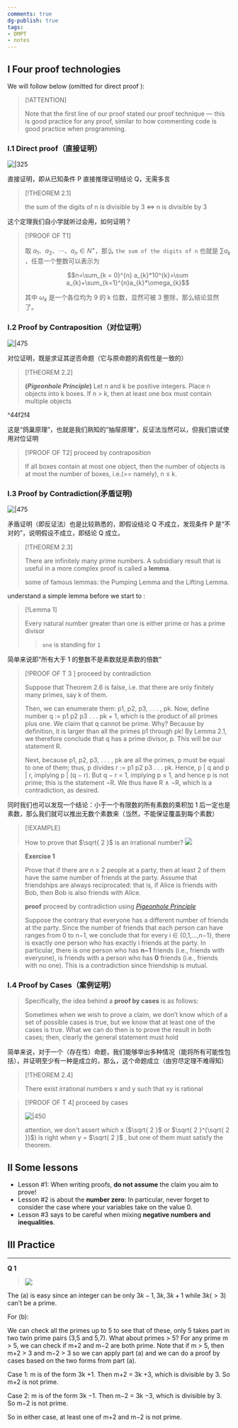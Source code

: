```yaml
---
comments: true
dg-publish: true
tags:
- DMPT
- notes
---
```


## I Four proof technologies

We will follow below (omitted for direct proof ):

> [!ATTENTION]
> 
> Note that the first line of our proof stated our proof technique — this is good practice for any proof, similar to how commenting code is good practice when programming.

### I.1 Direct proof（直接证明）

![|325](attachments/DMPT-01-Proof.png)

直接证明，即从已知条件 P 直接推理证明结论 Q，无需多言

> [!THEOREM 2.1]
> 
> the sum of the digits of n is divisible by 3 $\iff$ n is divisible by 3

这个定理我们自小学就听过会用，如何证明？

> [!PROOF OF T1]
>
> 取 $a_1、a_2、\cdots、a_{n} \in N^{+}$，那么 `the sum of the digits of n` 也就是 $\sum a_{k}$ ，任意一个整数可以表示为 
> 
> $$n=\sum_{k = 0}^{n} a_{k}*10^{k}=\sum a_{k}+\sum_{k=1}^{n}a_{k}*\omega_{k}$$ 
> 
> 其中 $\omega_{k}$ 是一个各位均为 9 的 k 位数，显然可被 3 整除，那么结论显然了。

### I.2 Proof by Contraposition（对位证明）

![|475](attachments/DMPT-01-Proof-1.png)

对位证明，既是求证其逆否命题（它与原命题的真假性是一致的）

> [!THEOREM 2.2]
> 
>  **(_Pigeonhole Principle_)** Let n and k be positive integers. Place n objects into k boxes. If n > k, then at least one box must contain multiple objects

^44f2f4

这是“鸽巢原理”，也就是我们熟知的“抽屉原理”，反证法当然可以，但我们尝试使用对位证明

> [!PROOF OF T2]
> proceed by contraposition
> 
> If all boxes contain at most one object, then the number of objects is at most the number of boxes,
>  i.e.(== namely), n ≤ k.

### I.3 Proof by Contradiction(矛盾证明)

![|475](attachments/DMPT-01-Proof-2.png)

矛盾证明（即反证法）也是比较熟悉的，即假设结论 Q 不成立，发现条件 P 是“不对的”，说明假设不成立，即结论 Q 成立。

> [!THEOREM 2.3]
> 
> There are infinitely many prime numbers.
> A subsidiary result that is useful in a more complex proof is called a **lemma**.
> 
> some of famous lemmas: the Pumping Lemma and the Lifting Lemma.

understand a simple lemma before we start to :

> [!Lemma 1]
> 
> Every natural number greater than one is either prime or has a prime divisor
>> `one` is standing for `1`

简单来说即“所有大于 1 的整数不是素数就是素数的倍数”

> [!PROOF OF T 3 ]
> proceed by contradiction
> 
>  Suppose that Theorem 2.6 is false, i.e. that there are only finitely many primes, say k of them. 
>  
>  Then, we can enumerate them: p1, p2, p3, . . . , pk. Now, define number q := p1 p2 p3 . . . pk + 1, which is the product of all primes plus one. We claim that q cannot be prime. Why? Because by definition, it is larger than all the primes p1 through pk! By Lemma 2.1, we therefore conclude that q has a prime divisor, p. This will be our statement R. 
>  
>  Next, because p1, p2, p3, . . . , pk are all the primes, p must be equal to one of them; thus, p divides r := p1 p2 p3 . . . pk. Hence, p | q and p | r, implying p | (q − r). But q − r = 1, implying p ≤ 1, and hence p is not prime; this is the statement ¬R. We thus have R ∧ ¬R, which is a contradiction, as desired.

同时我们也可以发现一个结论：小于一个有限数的所有素数的乘积加 1 后一定也是素数，那么我们就可以推出无数个素数来（当然，不能保证覆盖到每个素数）

> [!EXAMPLE]
> 
> How to prove that $\sqrt{ 2 }$ is an irrational number? 
> ![](attachments/01-Proof-1.png)

> **Exercise 1**
> 
> Prove that if there are n ≥ 2 people at a party, then at least 2 of them have the same number of friends at the party. Assume that friendships are always reciprocated: that is, if Alice is friends with Bob, then Bob is also friends with Alice.
> 
> **proof** proceed by contradiction using [_Pigeonhole Principle_](02_Proof.md#^44f2f4)
> 
> Suppose the contrary that everyone has a different number of friends at the party. Since the number of friends that each person can have ranges from 0 to n−1, we conclude that for every i ∈ {0,1,...,n−1}, 
> there is exactly one person who has exactly i friends at the party.
> In particular, there is one person who has **n−1** friends (i.e., friends with everyone), is friends with a person who has **0** friends (i.e., friends with no one). This is a contradiction since friendship is mutual.

### I.4 Proof by Cases（案例证明）

> Specifically, the idea behind a **proof by cases** is as follows:
>  
> Sometimes when we wish to prove a claim, we don’t know which of a set of possible cases is true, but we know that at least one of the cases is true. What we can do then is to prove the result in both cases; then, clearly the general statement must hold

简单来说，对于一个（存在性）命题，我们能够举出多种情况（能将所有可能性包括），并证明至少有一种是成立的，那么，这个命题成立（由穷尽定理不难得知）

> [!THEOREM 2.4]
> 
> There exist irrational numbers x and y such that xy is rational

> [!PROOF OF T 4] 
> proceed by cases
> 
> ![|450](attachments/01-Proof.png)
> 
> attention, we don't assert which x ($\sqrt{ 2 }$ or $\sqrt{ 2 }^{\sqrt{ 2 }}$) is right when y = $\sqrt{ 2 }$ , but one of them must satisfy the theorem.

## II Some lessons

- Lesson #1: When writing proofs, **do not assume** the claim you aim to prove!
- Lesson #2 is about the **number zero**: In particular, never forget to consider the case where your variables take on the value 0.
- Lesson #3 says to be careful when mixing **negative numbers and inequalities**.

## III Practice

---

**Q 1**

> ![](attachments/02-Proof.png)

The (a) is easy since an integer can be only $3k-1, 3k, 3k+1$ while $3k(>3)$ can't be a prime.

For (b):

  We can check all the primes up to 5 to see that of these, only 5 takes part in two twin prime pairs (3,5 and 5,7). What about primes > 5? For any prime m > 5, we can check if m+2 and m−2 are both prime. Note that if m > 5, then m+2 > 3 and m−2 > 3 so we can apply part (a) and we can do a proof by cases based on the two forms from part (a).

  Case 1: m is of the form 3k +1. Then m+2 = 3k +3, which is divisible by 3. So m+2 is not prime.

  Case 2: m is of the form 3k −1. Then m−2 = 3k −3, which is divisible by 3. So m−2 is not prime.

  So in either case, at least one of m+2 and m−2 is not prime.

